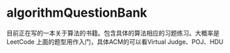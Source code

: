# algorithmQuestionBank
目前正在写的一本关于算法的书籍。包含具体的算法相应的习题练习。大概率是LeetCode 上面的题型用作入门，具体ACM的可以看Virtual Judge、POJ、HDU
